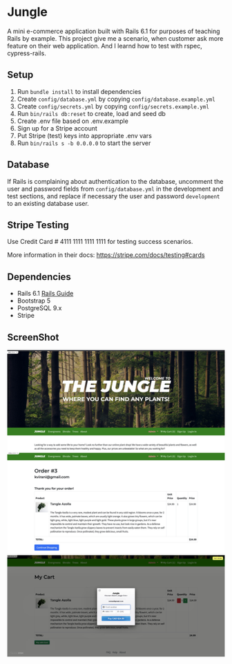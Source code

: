 # Jungle

A mini e-commerce application built with Rails 6.1 for purposes of teaching Rails by example. This project give me a scenario, when customer ask more feature on their web application. And I learnd how to test with rspec, cypress-rails. 

## Setup

1. Run `bundle install` to install dependencies
2. Create `config/database.yml` by copying `config/database.example.yml`
3. Create `config/secrets.yml` by copying `config/secrets.example.yml`
4. Run `bin/rails db:reset` to create, load and seed db
5. Create .env file based on .env.example
6. Sign up for a Stripe account
7. Put Stripe (test) keys into appropriate .env vars
8. Run `bin/rails s -b 0.0.0.0` to start the server

## Database

If Rails is complaining about authentication to the database, uncomment the user and password fields from `config/database.yml` in the development and test sections, and replace if necessary the user and password `development` to an existing database user.

## Stripe Testing

Use Credit Card # 4111 1111 1111 1111 for testing success scenarios.

More information in their docs: <https://stripe.com/docs/testing#cards>

## Dependencies

- Rails 6.1 [Rails Guide](http://guides.rubyonrails.org/v6.1/)
- Bootstrap 5
- PostgreSQL 9.x
- Stripe

## ScreenShot
!["main page"](https://github.com/Ssangbomb/jungle-rails/blob/master/doc/jungle3.jpeg?raw=true)
!["Order confirmation"](https://github.com/Ssangbomb/jungle-rails/blob/master/doc/jungle1.jpeg?raw=true)
!["process payment"](https://github.com/Ssangbomb/jungle-rails/blob/master/doc/jungle2.jpeg?raw=true)
